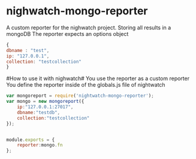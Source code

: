 # nighwatch-mongo-reporter
A custom reporter for the nighwatch project. Storing all results in a mongoDB
The reporter expects an options object
```javascript
{
dbname : "test",
ip: "127.0.0.1",
collection: "testcollection"
}
```

#How to use it with nighwatch#
You use the reporter as a custom reporter
You define the reporter inside of the globals.js file of nightwatch
```javascript
var mongoreport = require('nightwatch-mongo-reporter');
var mongo = new mongoreport({
    ip:"127.0.0.1:27017",
    dbname:"testdb",
    collection:"testcollection"
});


module.exports = {
    reporter:mongo.fn
};
```
